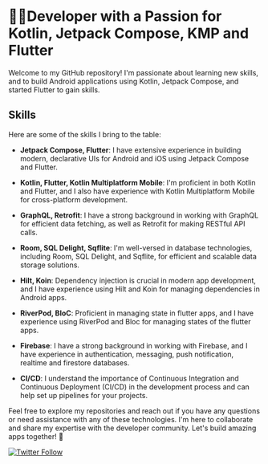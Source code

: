 # 👨‍💻Developer with a Passion for Kotlin, Jetpack Compose, KMP and Flutter

Welcome to my GitHub repository! I'm passionate about learning new skills, and to build Android applications using Kotlin, Jetpack Compose, and started Flutter to gain skills.

## Skills

Here are some of the skills I bring to the table:

- **Jetpack Compose, Flutter**: I have extensive experience in building modern, declarative UIs for Android and iOS using Jetpack Compose and Flutter.

- **Kotlin, Flutter, Kotlin Multiplatform Mobile**: I'm proficient in both Kotlin and Flutter, and I also have experience with Kotlin Multiplatform Mobile for cross-platform development.

- **GraphQL, Retrofit**: I have a strong background in working with GraphQL for efficient data fetching, as well as Retrofit for making RESTful API calls.

- **Room, SQL Delight, Sqflite**: I'm well-versed in database technologies, including Room, SQL Delight, and Sqflite, for efficient and scalable data storage solutions.

- **Hilt, Koin**: Dependency injection is crucial in modern app development, and I have experience using Hilt and Koin for managing dependencies in Android apps.

- **RiverPod, BloC**: Proficient in managing state in flutter apps, and I have experience using RiverPod and Bloc for managing states of the flutter apps.

- **Firebase**: I have a strong background in working with Firebase, and I have experience in authentication, messaging, push notification, realtime and firestore databases.

- **CI/CD**: I understand the importance of Continuous Integration and Continuous Deployment (CI/CD) in the development process and can help set up pipelines for your projects.

Feel free to explore my repositories and reach out if you have any questions or need assistance with any of these technologies. I'm here to collaborate and share my expertise with the developer community. Let's build amazing apps together! 🚀

[![Twitter Follow](https://img.shields.io/twitter/follow/bhanitgaurav?style=social)](https://twitter.com/bhanitgaurav)
